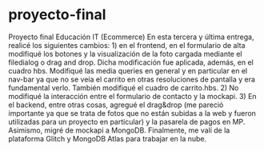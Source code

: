 # proyecto-final
Proyecto final Educación IT (Ecommerce)
En esta tercera y última entrega, realicé los siguientes cambios: 1) en el frontend, en el formulario de alta modifiqué los botones y la visualización de la foto cargada mediante el filedialog o drag and drop. Dicha modificación fue aplicada, además, en el cuadro hbs. Modifiqué las media queries en general y en particular en el nav-bar ya que no se veía el carrito en otras resoluciones de pantalla y era fundamental verlo. También modifiqué el cuadro de carrito.hbs. 2) No modifiqué la interacción entre el formulario de contacto y la mockapi. 3) En el backend, entre otras cosas, agregué el drag&drop (me pareció importante ya que se trata de fotos que no están subidas a la web y fueron utilizadas para un proyecto en particular) y la pasarela de pagos en MP. Asimismo, migré de mockapi a MongoDB. Finalmente, me valí de la plataforma Glitch y MongoDB Atlas para trabajar en la nube.
